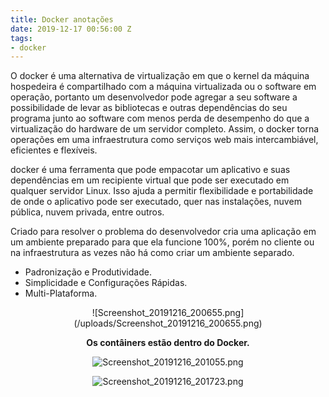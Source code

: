 ```yaml
---
title: Docker anotações
date: 2019-12-17 00:56:00 Z
tags:
- docker
---
```


O docker é uma alternativa de virtualização em que o kernel da máquina hospedeira é compartilhado com a máquina virtualizada ou o software em operação, portanto um desenvolvedor pode agregar a seu software a possibilidade de levar as bibliotecas e outras dependências do seu programa junto ao software com menos perda de desempenho do que a virtualização do hardware de um servidor completo. Assim, o docker torna operações em uma infraestrutura como serviços web mais intercambiável, eficientes e flexíveis.

docker é uma ferramenta que pode empacotar um aplicativo e suas dependências em um recipiente virtual que pode ser executado em qualquer servidor Linux. Isso ajuda a permitir flexibilidade e portabilidade de onde o aplicativo pode ser executado, quer nas instalações, nuvem pública, nuvem privada, entre outros.

Criado para resolver o problema do desenvolvedor cria uma aplicação em um ambiente preparado para que ela funcione 100%, porém no cliente ou na infraestrutura as vezes não há como criar um ambiente separado.

* Padronização e Produtividade.
* Simplicidade e Configurações Rápidas.
* Multi-Plataforma.
<center>
![Screenshot_20191216_200655.png](/uploads/Screenshot_20191216_200655.png)

**Os contâiners estão dentro do Docker.**

![Screenshot_20191216_201055.png](/uploads/Screenshot_20191216_201055.png)

![Screenshot_20191216_201723.png](/uploads/Screenshot_20191216_201723.png)


